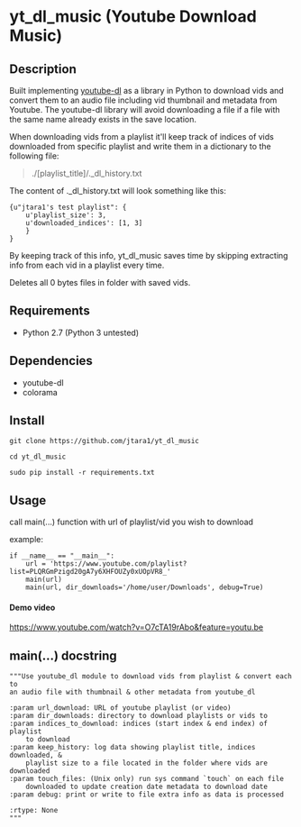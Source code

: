 # yt\_dl\_music (Youtube Download Music)

## Description
Built implementing [youtube-dl](https://github.com/rg3/youtube-dl) as a library in Python to download vids and convert them to an audio file including vid thumbnail and metadata from Youtube.
The youtube-dl library will avoid downloading a file if a file with the same name already exists in the save location.

When downloading vids from a playlist it'll keep track of indices of vids downloaded from specific playlist and write them in a dictionary to the
following file:
>./[playlist\_title]/.\_dl\_history.txt

The content of .\_dl\_history.txt will look something like this:

    {u"jtara1's test playlist": {
        u'playlist_size': 3,
        u'downloaded_indices': [1, 3]
        }
    }

By keeping track of this info, yt\_dl\_music saves time by skipping extracting info from each vid in a playlist every time.


Deletes all 0 bytes files in folder with saved vids.

## Requirements

- Python 2.7 (Python 3 untested)

## Dependencies
- youtube-dl
- colorama

## Install

    git clone https://github.com/jtara1/yt_dl_music

    cd yt_dl_music

    sudo pip install -r requirements.txt


## Usage
call main(...) function with url of playlist/vid you wish to download

example:

    if __name__ == "__main__":
        url = 'https://www.youtube.com/playlist?list=PLQRGmPzigd20gA7y6XHFOUZy0xUOpVR8_'
        main(url)
        main(url, dir_downloads='/home/user/Downloads', debug=True)

#### Demo video

https://www.youtube.com/watch?v=O7cTA19rAbo&feature=youtu.be

## main(...) docstring
    """Use youtube_dl module to download vids from playlist & convert each to
    an audio file with thumbnail & other metadata from youtube_dl

    :param url_download: URL of youtube playlist (or video)
    :param dir_downloads: directory to download playlists or vids to
    :param indices_to_download: indices (start index & end index) of playlist
        to download
    :param keep_history: log data showing playlist title, indices downloaded, &
        playlist size to a file located in the folder where vids are downloaded
    :param touch_files: (Unix only) run sys command `touch` on each file
        downloaded to update creation date metadata to download date
    :param debug: print or write to file extra info as data is processed

    :rtype: None
    """
